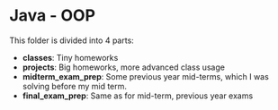 # Java - OOP
This folder is divided into 4 parts:
- **classes**: Tiny homeworks
- **projects**: Big homeworks, more advanced class usage
- **midterm_exam_prep**: Some previous year mid-terms, which I was solving before
my mid term.
- **final_exam_prep**: Same as for mid-term, previous year exams